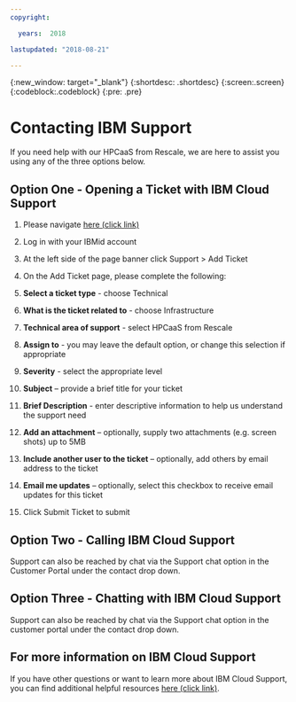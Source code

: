 ```yaml
---
copyright:

  years:  2018

lastupdated: "2018-08-21"

---
```


{:new_window: target="_blank"}
{:shortdesc: .shortdesc}
{:screen:.screen}
{:codeblock:.codeblock}
{:pre: .pre}


# Contacting IBM Support

If you need help with our HPCaaS from Rescale, we are here to assist you using any of the three options below.

## Option One - Opening a Ticket with IBM Cloud Support

1.	Please navigate [here (click link)][17cc6a22]

  [17cc6a22]: https://console.bluemix.net/catalog/services/hpcaas-from-rescale "HPCaaS from Rescale Service Page"

2.	Log in with your IBMid account

3.	At the left side of the page banner click Support > Add Ticket

4.	On the Add Ticket page, please complete the following:

   1. **Select a ticket type** - choose Technical

   2. **What is the ticket related to** - choose Infrastructure

   3. **Technical area of support** - select HPCaaS from Rescale

   4. **Assign to** - you may leave the default option, or change this selection if appropriate

   5. **Severity** - select the appropriate level

   6.	**Subject** – provide a brief title for your ticket

   7. **Brief Description** - enter descriptive information to help us understand the support need

   8. **Add an attachment** – optionally, supply two attachments (e.g. screen shots) up to 5MB

   9. **Include another user to the ticket** – optionally, add others by email address to the ticket

   10.	**Email me updates** – optionally, select this checkbox to receive email updates for this ticket

5.	Click Submit Ticket to submit


## Option Two - Calling IBM Cloud Support
Support can also be reached by chat via the Support chat option in the Customer Portal under the contact drop down.

## Option Three - Chatting with IBM Cloud Support
Support can also be reached by chat via the Support chat option in the customer portal under the contact drop down.

## For more information on IBM Cloud Support
If you have other questions or want to learn more about IBM Cloud Support, you can find additional helpful resources [here (click link)][14c73b53].

  [14c73b53]: https://console.bluemix.net/docs/get-support/howtogetsupport.html#getting-customer-support "Customer Information for IBM Cloud Support"
